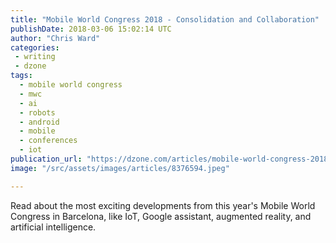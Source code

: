 ```yaml
---
title: "Mobile World Congress 2018 - Consolidation and Collaboration"
publishDate: 2018-03-06 15:02:14 UTC
author: "Chris Ward"
categories:
 - writing
 - dzone
tags:
  - mobile world congress
  - mwc
  - ai
  - robots
  - android
  - mobile
  - conferences
  - iot
publication_url: "https://dzone.com/articles/mobile-world-congress-2018-consolidation-and-colla"
image: "/src/assets/images/articles/8376594.jpeg"

---
```

Read about the most exciting developments from this year's Mobile World Congress in Barcelona, like IoT, Google assistant, augmented reality, and artificial intelligence.

